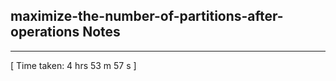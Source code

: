 <h2>maximize-the-number-of-partitions-after-operations Notes</h2><hr>[ Time taken: 4 hrs 53 m 57 s ]